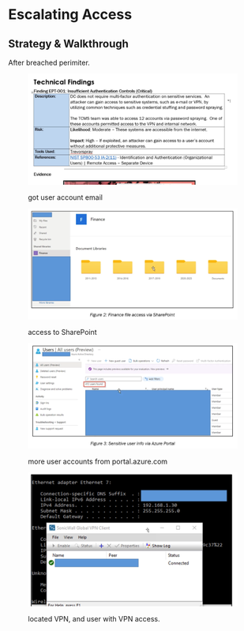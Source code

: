 # Escalating Access

## Strategy & Walkthrough <a href="#lecture_heading" id="lecture_heading"></a>

After breached perimiter.

<figure><img src="../.gitbook/assets/image (26).png" alt=""><figcaption><p>got user account email</p></figcaption></figure>

<figure><img src="../.gitbook/assets/image (27).png" alt=""><figcaption><p>access to SharePoint</p></figcaption></figure>

<figure><img src="../.gitbook/assets/image (28).png" alt=""><figcaption><p>more user accounts from portal.azure.com</p></figcaption></figure>

<figure><img src="../.gitbook/assets/image (29).png" alt=""><figcaption><p>located VPN, and user with VPN access.</p></figcaption></figure>
